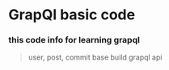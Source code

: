 # GrapQl basic code

### this code info for learning grapql

> user, post, commit base build grapql api
